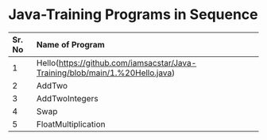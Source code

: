 # Java-Training Programs in Sequence
|Sr. No| Name of Program|
| :----| :--------------|
|1|Hello(https://github.com/iamsacstar/Java-Training/blob/main/1.%20Hello.java)|
|2|AddTwo|
|3|AddTwoIntegers|
|4|Swap|
|5|FloatMultiplication|
